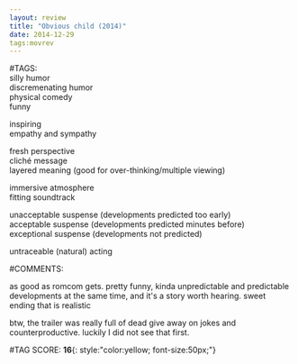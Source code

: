 ```yaml
---  
layout: review  
title: "Obvious child (2014)"  
date: 2014-12-29  
tags:movrev  
---  
```

  
#TAGS:  
silly humor  
discremenating humor  
physical comedy  
funny  
  
inspiring  
empathy and sympathy  
  
fresh perspective  
cliché message  
layered meaning (good for over-thinking/multiple viewing)  
  
immersive atmosphere  
fitting soundtrack  
  
unacceptable suspense (developments predicted too early)  
acceptable suspense (developments predicted minutes before)  
exceptional suspense (developments not predicted)  
  
untraceable (natural) acting  
  
#COMMENTS:  
  
as good as romcom gets. pretty funny, kinda unpredictable and predictable developments at the same time, and it's a story worth hearing. sweet ending that is realistic  
  
btw, the trailer was really full of dead give away on jokes and counterproductive. luckily I did not see that first.  
  
  
  
  
  
#TAG SCORE: **16**{: style:"color:yellow; font-size:50px;"}  
